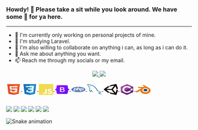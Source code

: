 ### Howdy! 👋 Please take a sit while you look around. We have some 🍕 for ya here.
---


- 🔭 I'm currently only working on personal projects of mine.
- 🌱 I'm studying Laravel.
- 👯 I'm also willing to collaborate on anything i can, as long as i can do it.
- 💬 Ask me about anything you want.
- 📫 Reach me through my socials or my email.

<div align="center">
  <a href="https://github.com/paulohmoraisgit">
  <img height="180em" src="https://github-readme-stats.vercel.app/api?username=paulohmoraisgit&show_icons=true&theme=synthwave&include_all_commits=true&count_private=true">
  <img height="180em" src="https://github-readme-stats.vercel.app/api/top-langs/?username=paulohmoraisgit&layout=compact&langs_count=7&theme=synthwave">
</div>

<div style="display: inline_block"><br>
  <img align="center" alt="HTML" height="30" width="40" src="https://raw.githubusercontent.com/devicons/devicon/master/icons/html5/html5-original.svg">
  <img align="center" alt="CSS" height="30" width="40" src="https://raw.githubusercontent.com/devicons/devicon/master/icons/css3/css3-original.svg">
  <img align="center" alt="Js" height="30" width="40" src="https://raw.githubusercontent.com/devicons/devicon/master/icons/javascript/javascript-plain.svg">
  <img align="center" alt="Bootstrap" height="30" width="40" src="https://raw.githubusercontent.com/devicons/devicon/master/icons/bootstrap/bootstrap-original.svg">
  <img align="center" alt="Php" height="30" width="40" src="https://raw.githubusercontent.com/devicons/devicon/master/icons/php/php-plain.svg">
  <img align="center" alt="Mysql" height="30" width="40" src="https://raw.githubusercontent.com/devicons/devicon/master/icons/mysql/mysql-plain.svg">
  <img align="center" alt="Unity" height="30" width="40" src="https://raw.githubusercontent.com/devicons/devicon/master/icons/unity/unity-original.svg">
  <img align="center" alt="Csharp" height="30" width="40" src="https://raw.githubusercontent.com/devicons/devicon/master/icons/csharp/csharp-original.svg">
  <img align="center" alt="Blender" height="30" width="40" src="https://raw.githubusercontent.com/devicons/devicon/master/icons/blender/blender-original.svg">
</div>
  
##
 
<div>
  <a href="https://www.youtube.com/channel/UCTxqC5XDx4EVjSIyy9JW2Cg" target="_blank"><img src="https://img.shields.io/badge/YouTube-FF0000?style=for-the-badge&logo=youtube&logoColor=white" target="_blank"></a>
  <a href="https://www.instagram.com/paulohmorais97" target="_blank"><img src="https://img.shields.io/badge/-Instagram-%23E4405F?style=for-the-badge&logo=instagram&logoColor=white" target="_blank"></a>
 	<a href="https://twitter.com/paulohmorais97" target="_blank"><img src="https://img.shields.io/badge/Twitter-blue?style=for-the-badge&logo=Twitter&logoColor=white" target="_blank"></a>
 <a href="https://discord.gg/WX2UFEP" target="_blank"><img src="https://img.shields.io/badge/Discord-7289DA?style=for-the-badge&logo=discord&logoColor=white" target="_blank"></a> 
  <a href = "mailto:paulohmorais97@gmail.com"><img src="https://img.shields.io/badge/-Gmail-red?style=for-the-badge&logo=gmail&logoColor=white" target="_blank"></a>
  <a href="https://www.linkedin.com/in/paulo-henrique-morais-da-silva-b4a8b6237" target="_blank"><img src="https://img.shields.io/badge/-LinkedIn-%230077B5?style=for-the-badge&logo=linkedin&logoColor=white" target="_blank"></a> 
 
  ![Snake animation](https://github.com/paulohmoraisgit/paulohmoraisgit/blob/output/github-contribution-grid-snake.svg)
</div>
